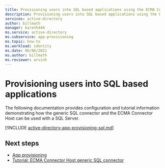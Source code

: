 ```yaml
---
title: Provisioning users into SQL based applications using the ECMA Connector host
description: Provisioning users into SQL based applications using the ECMA Connector host
services: active-directory
author: billmath
manager: karenh444
ms.service: active-directory
ms.subservice: app-provisioning
ms.topic: how-to
ms.workload: identity
ms.date: 06/06/2021
ms.author: billmath
ms.reviewer: arvinh
---
```


# Provisioning users into SQL based applications
The following documentation provides configuration and tutorial information demonstrating how the generic SQL connector and the ECMA Connector Host can be used with a SQL Server.


[!INCLUDE [active-directory-app-provisioning-sql.md](../../../includes/active-directory-app-provisioning-sql.md)]

## Next steps

- [App provisioning](user-provisioning.md)
- [Tutorial: ECMA Connector Host generic SQL connector](tutorial-ecma-sql-connector.md)
